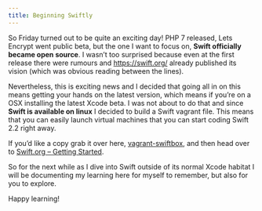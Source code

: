 ```yaml
---
title: Beginning Swiftly
---
```


So Friday turned out to be quite an exciting day!  PHP 7 released, Lets Encrypt went public beta, but the one I want to focus on, **Swift officially became open source**. I wasn’t too surprised because even at the first release there were rumours and https://swift.org/ already published its vision (which was obvious reading between the lines).

Nevertheless, this is exciting news and I decided that going all in on this means getting your hands on the latest version, which means if you’re on a OSX installing the latest Xcode beta. I was not about to do that and since **Swift is available on linux** I decided to build a Swift vagrant file. This means that you can easily launch virtual machines that you can start coding Swift 2.2 right away.

If you’d like a copy grab it over here, [vagrant-swiftbox](https://github.com/rheinardkorf/vagrant-swiftbox), and then head over to [Swift.org – Getting Started](https://swift.org/getting-started/).

So for the next while as I dive into Swift outside of its normal Xcode habitat I will be documenting my learning here for myself to remember, but also for you to explore.

Happy learning!